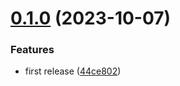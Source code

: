 # [0.1.0](https://github.com/codibre/remembered-redis-semaphore/compare/v0.0.0...v0.1.0) (2023-10-07)


### Features

* first release ([44ce802](https://github.com/codibre/remembered-redis-semaphore/commit/44ce8022ee9d40e0e9a2f357d97ab60e1b1c9865))
